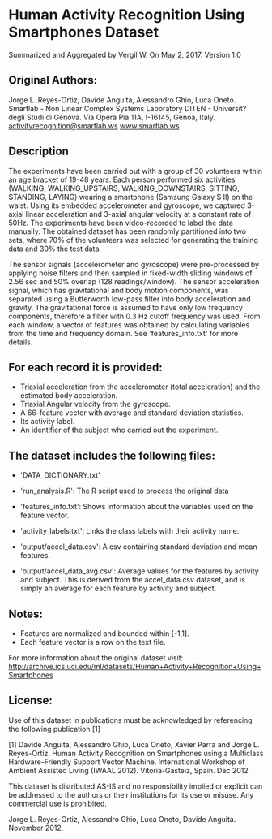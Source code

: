 Human Activity Recognition Using Smartphones Dataset
==================================================================
Summarized and Aggregated by Vergil W. On May 2, 2017.
Version 1.0

## Original Authors:

Jorge L. Reyes-Ortiz, Davide Anguita, Alessandro Ghio, Luca Oneto.
Smartlab - Non Linear Complex Systems Laboratory
DITEN - Universit? degli Studi di Genova.
Via Opera Pia 11A, I-16145, Genoa, Italy.
activityrecognition@smartlab.ws
www.smartlab.ws

## Description

The experiments have been carried out with a group of 30 volunteers within an age bracket of 19-48 years. Each person performed six activities (WALKING, WALKING_UPSTAIRS, WALKING_DOWNSTAIRS, SITTING, STANDING, LAYING) wearing a smartphone (Samsung Galaxy S II) on the waist. Using its embedded accelerometer and gyroscope, we captured 3-axial linear acceleration and 3-axial angular velocity at a constant rate of 50Hz. The experiments have been video-recorded to label the data manually. The obtained dataset has been randomly partitioned into two sets, where 70% of the volunteers was selected for generating the training data and 30% the test data.

The sensor signals (accelerometer and gyroscope) were pre-processed by applying noise filters and then sampled in fixed-width sliding windows of 2.56 sec and 50% overlap (128 readings/window). The sensor acceleration signal, which has gravitational and body motion components, was separated using a Butterworth low-pass filter into body acceleration and gravity. The gravitational force is assumed to have only low frequency components, therefore a filter with 0.3 Hz cutoff frequency was used. From each window, a vector of features was obtained by calculating variables from the time and frequency domain. See 'features_info.txt' for more details.

## For each record it is provided:

- Triaxial acceleration from the accelerometer (total acceleration) and the estimated body acceleration.
- Triaxial Angular velocity from the gyroscope.
- A 66-feature vector with average and standard deviation statistics.
- Its activity label.
- An identifier of the subject who carried out the experiment.

## The dataset includes the following files:

- 'DATA_DICTIONARY.txt'

- 'run_analysis.R': The R script used to process the original data

- 'features_info.txt': Shows information about the variables used on the feature vector.

- 'activity_labels.txt': Links the class labels with their activity name.

- 'output/accel_data.csv': A csv containing standard deviation and mean features.

- 'output/accel_data_avg.csv': Average values for the features by activity and subject. This is derived from the accel_data.csv dataset, and is simply an average for each feature by activity and subject.


## Notes:
- Features are normalized and bounded within [-1,1].
- Each feature vector is a row on the text file.

For more information about the original dataset visit:
http://archive.ics.uci.edu/ml/datasets/Human+Activity+Recognition+Using+Smartphones


## License:
Use of this dataset in publications must be acknowledged by referencing the following publication [1]

[1] Davide Anguita, Alessandro Ghio, Luca Oneto, Xavier Parra and Jorge L. Reyes-Ortiz. Human Activity Recognition on Smartphones using a Multiclass Hardware-Friendly Support Vector Machine. International Workshop of Ambient Assisted Living (IWAAL 2012). Vitoria-Gasteiz, Spain. Dec 2012

This dataset is distributed AS-IS and no responsibility implied or explicit can be addressed to the authors or their institutions for its use or misuse. Any commercial use is prohibited.

Jorge L. Reyes-Ortiz, Alessandro Ghio, Luca Oneto, Davide Anguita. November 2012.
